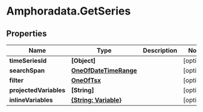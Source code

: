 # Amphoradata.GetSeries

## Properties

Name | Type | Description | Notes
------------ | ------------- | ------------- | -------------
**timeSeriesId** | **[Object]** |  | [optional] 
**searchSpan** | [**OneOfDateTimeRange**](OneOfDateTimeRange.md) |  | [optional] 
**filter** | [**OneOfTsx**](OneOfTsx.md) |  | [optional] 
**projectedVariables** | **[String]** |  | [optional] 
**inlineVariables** | [**{String: Variable}**](Variable.md) |  | [optional] 


